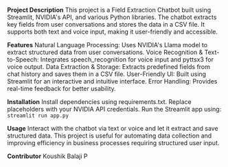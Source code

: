 **Project Description**
    This project is a Field Extraction Chatbot built using Streamlit, NVIDIA's API, and various Python libraries. The chatbot extracts key fields from user conversations and stores the data in a CSV file. It supports both text and voice input, making it user-friendly and accessible.

**Features**
    Natural Language Processing: Uses NVIDIA's Llama model to extract structured data from user conversations.
    Voice Recognition & Text-to-Speech: Integrates speech_recognition for voice input and pyttsx3 for voice output.
    Data Extraction & Storage: Extracts predefined fields from chat history and saves them in a CSV file.
    User-Friendly UI: Built using Streamlit for an interactive and intuitive interface.
    Error Handling: Provides real-time feedback for better usability.

**Installation**
    Install dependencies using requirements.txt.
    Replace placeholders with your NVIDIA API credentials.
    Run the Streamlit app using:
    ``streamlit run app.py``

**Usage**
    Interact with the chatbot via text or voice and let it extract and save structured data.
    This project is useful for automating data collection and improving efficiency in business processes requiring structured user input.

**Contributor**
    Koushik Balaji P
